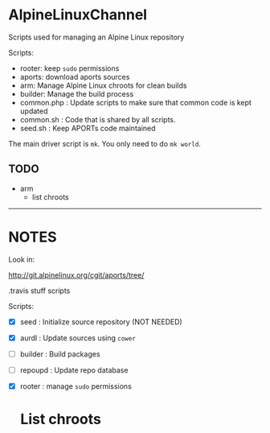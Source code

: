 # AlpineLinuxChannel

Scripts used for managing an Alpine Linux repository

Scripts:

- rooter: keep `sudo` permissions
- aports: download aports sources
- arm: Manage Alpine Linux chroots for clean builds
- builder: Manage the build process
- common.php : Update scripts to make sure that common code is kept
  updated
- common.sh : Code that is shared by all scripts.
- seed.sh : Keep APORTs code maintained

The main driver script is `mk`.  You only need to do `mk world`.

## TODO

* arm
  - list chroots

* * *

# NOTES

Look in:

http://git.alpinelinux.org/cgit/aports/tree/

.travis stuff
scripts


Scripts:

- [x] seed : Initialize source repository (NOT NEEDED)
- [x] aurdl : Update sources using `cower`
- [ ] builder : Build packages
- [ ] repoupd : Update repo database
- [x] rooter : manage `sudo` permissions


  # List chroots
